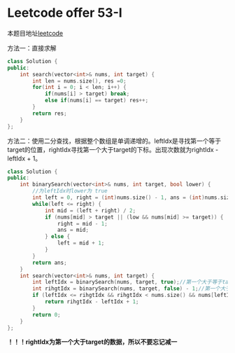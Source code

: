 # Leetcode offer 53-I

本题目地址[leetcode](https://leetcode-cn.com/problems/zai-pai-xu-shu-zu-zhong-cha-zhao-shu-zi-lcof/)

方法一：直接求解

```c++
class Solution {
public:
    int search(vector<int>& nums, int target) {
        int len = nums.size(), res =0;
        for(int i = 0; i < len; i++) {
            if(nums[i] > target) break;
            else if(nums[i] == target) res++;
        }
        return res;
    }
};
```

方法二：使用二分查找，根据整个数组是单调递增的。leftIdx是寻找第一个等于target的位置，rightIdx寻找第一个大于target的下标。出现次数就为rightIdx - leftIdx + 1。

```c++
class Solution {
public:
    int binarySearch(vector<int>& nums, int target, bool lower) {
        //为leftIdx时lower为 true
        int left = 0, right = (int)nums.size() - 1, ans = (int)nums.size();
        while(left <= right) {
            int mid = (left + right) / 2;
            if (nums[mid] > target || (low && nums[mid] >= target)) {
                right = mid - 1;
                ans = mid;
            } else {
                left = mid + 1;
            }
        }
        return ans;
    }
    int search(vector<int>& nums, int target) {
        int leftIdx = binarySearch(nums, target, true);//第一个大于等于target
        int rihgtIdx = binarySearch(nums, target, false) - 1;//第一个大于target
        if (leftIdx <= rihgtIdx && rihgtIdx < nums.size() && nums[leftIdx] == target && nums[rihgtIdx] == target) {
            return rihgtIdx - leftIdx + 1;
        }
        return 0;
    }
};
```

**！！！rightIdx为第一个大于target的数据，所以不要忘记减一**